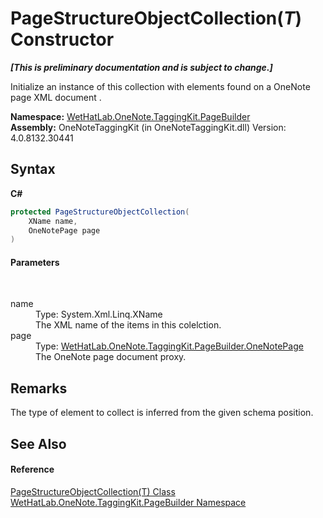 # PageStructureObjectCollection(*T*) Constructor 
 _**\[This is preliminary documentation and is subject to change.\]**_

Initialize an instance of this collection with elements found on a OneNote page XML document .

**Namespace:**&nbsp;<a href="56352230-71f2-f4b7-63a8-983965663af5">WetHatLab.OneNote.TaggingKit.PageBuilder</a><br />**Assembly:**&nbsp;OneNoteTaggingKit (in OneNoteTaggingKit.dll) Version: 4.0.8132.30441

## Syntax

**C#**<br />
``` C#
protected PageStructureObjectCollection(
	XName name,
	OneNotePage page
)
```


#### Parameters
&nbsp;<dl><dt>name</dt><dd>Type: System.Xml.Linq.XName<br />The XML name of the items in this colelction.</dd><dt>page</dt><dd>Type: <a href="6754c7d7-0598-ae1f-ff8c-6808b714b0ab">WetHatLab.OneNote.TaggingKit.PageBuilder.OneNotePage</a><br />The OneNote page document proxy.</dd></dl>

## Remarks
The type of element to collect is inferred from the given schema position.

## See Also


#### Reference
<a href="c0ee62d5-0aa5-ad79-4300-af77337567cf">PageStructureObjectCollection(T) Class</a><br /><a href="56352230-71f2-f4b7-63a8-983965663af5">WetHatLab.OneNote.TaggingKit.PageBuilder Namespace</a><br />